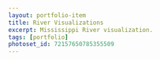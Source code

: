 ```yaml
---
layout: portfolio-item
title: River Visualizations
excerpt: Mississippi River visualization.
tags: [portfolio]
photoset_id: 72157650785355509
---
```

